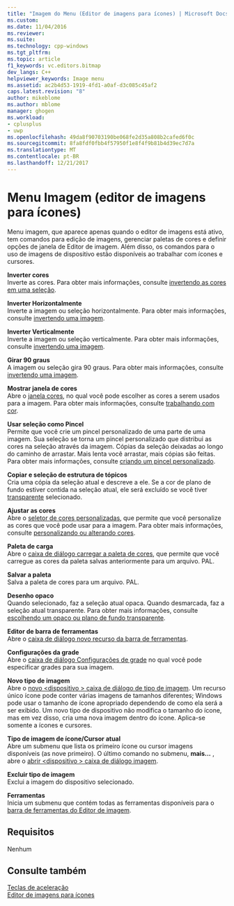 ```yaml
---
title: "Imagem do Menu (Editor de imagens para ícones) | Microsoft Docs"
ms.custom: 
ms.date: 11/04/2016
ms.reviewer: 
ms.suite: 
ms.technology: cpp-windows
ms.tgt_pltfrm: 
ms.topic: article
f1_keywords: vc.editors.bitmap
dev_langs: C++
helpviewer_keywords: Image menu
ms.assetid: ac2b4d53-1919-4fd1-a0af-d3c085c45af2
caps.latest.revision: "8"
author: mikeblome
ms.author: mblome
manager: ghogen
ms.workload:
- cplusplus
- uwp
ms.openlocfilehash: 49da8f90703190be068fe2d35a808b2cafed6f0c
ms.sourcegitcommit: 8fa8fdf0fbb4f57950f1e8f4f9b81b4d39ec7d7a
ms.translationtype: MT
ms.contentlocale: pt-BR
ms.lasthandoff: 12/21/2017
---
```

# <a name="image-menu-image-editor-for-icons"></a>Menu Imagem (editor de imagens para ícones)
Menu imagem, que aparece apenas quando o editor de imagens está ativo, tem comandos para edição de imagens, gerenciar paletas de cores e definir opções de janela de Editor de imagem. Além disso, os comandos para o uso de imagens de dispositivo estão disponíveis ao trabalhar com ícones e cursores.  
  
 **Inverter cores**  
 Inverte as cores. Para obter mais informações, consulte [invertendo as cores em uma seleção](../windows/inverting-the-colors-in-a-selection-image-editor-for-icons.md).  
  
 **Inverter Horizontalmente**  
 Inverte a imagem ou seleção horizontalmente. Para obter mais informações, consulte [invertendo uma imagem](../windows/flipping-an-image-image-editor-for-icons.md).  
  
 **Inverter Verticalmente**  
 Inverte a imagem ou seleção verticalmente. Para obter mais informações, consulte [invertendo uma imagem](../windows/flipping-an-image-image-editor-for-icons.md).  
  
 **Girar 90 graus**  
 A imagem ou seleção gira 90 graus. Para obter mais informações, consulte [invertendo uma imagem](../windows/flipping-an-image-image-editor-for-icons.md).  
  
 **Mostrar janela de cores**  
 Abre o [janela cores](../windows/colors-window-image-editor-for-icons.md), no qual você pode escolher as cores a serem usados para a imagem. Para obter mais informações, consulte [trabalhando com cor](../windows/working-with-color-image-editor-for-icons.md).  
  
 **Usar seleção como Pincel**  
 Permite que você crie um pincel personalizado de uma parte de uma imagem. Sua seleção se torna um pincel personalizado que distribui as cores na seleção através da imagem. Cópias da seleção deixadas ao longo do caminho de arrastar. Mais lenta você arrastar, mais cópias são feitas. Para obter mais informações, consulte [criando um pincel personalizado](../windows/creating-a-custom-brush-image-editor-for-icons.md).  
  
 **Copiar e seleção de estrutura de tópicos**  
 Cria uma cópia da seleção atual e descreve a ele. Se a cor de plano de fundo estiver contida na seleção atual, ele será excluído se você tiver [transparente](../windows/choosing-a-transparent-or-opaque-background-image-editor-for-icons.md) selecionado.  
  
 **Ajustar as cores**  
 Abre o [seletor de cores personalizadas](../windows/custom-color-selector-dialog-box-image-editor-for-icons.md), que permite que você personalize as cores que você pode usar para a imagem. Para obter mais informações, consulte [personalizando ou alterando cores](../windows/customizing-or-changing-colors-image-editor-for-icons.md).  
  
 **Paleta de carga**  
 Abre o [caixa de diálogo carregar a paleta de cores](../windows/load-palette-colors-dialog-box-image-editor-for-icons.md), que permite que você carregue as cores da paleta salvas anteriormente para um arquivo. PAL.  
  
 **Salvar a paleta**  
 Salva a paleta de cores para um arquivo. PAL.  
  
 **Desenho opaco**  
 Quando selecionado, faz a seleção atual opaca. Quando desmarcada, faz a seleção atual transparente. Para obter mais informações, consulte [escolhendo um opaco ou plano de fundo transparente](../windows/choosing-a-transparent-or-opaque-background-image-editor-for-icons.md).  
  
 **Editor de barra de ferramentas**  
 Abre o [caixa de diálogo novo recurso da barra de ferramentas](../windows/new-toolbar-resource-dialog-box.md).  
  
 **Configurações da grade**  
 Abre o [caixa de diálogo Configurações de grade](../windows/grid-settings-dialog-box-image-editor-for-icons.md) no qual você pode especificar grades para sua imagem.  
  
 **Novo tipo de imagem**  
 Abre o [novo \<dispositivo > caixa de diálogo de tipo de imagem](../windows/new-device-image-type-dialog-box-image-editor-for-icons.md). Um recurso único ícone pode conter várias imagens de tamanhos diferentes; Windows pode usar o tamanho de ícone apropriado dependendo de como ela será a ser exibido. Um novo tipo de dispositivo não modifica o tamanho do ícone, mas em vez disso, cria uma nova imagem dentro do ícone. Aplica-se somente a ícones e cursores.  
  
 **Tipo de imagem de ícone/Cursor atual**  
 Abre um submenu que lista os primeiro ícone ou cursor imagens disponíveis (as nove primeiro). O último comando no submenu, **mais...** , abre o [abrir \<dispositivo > caixa de diálogo imagem](../windows/open-device-image-dialog-box-image-editor-for-icons.md).  
  
 **Excluir tipo de imagem**  
 Exclui a imagem do dispositivo selecionado.  
  
 **Ferramentas**  
 Inicia um submenu que contém todas as ferramentas disponíveis para o [barra de ferramentas do Editor de imagem](../windows/toolbar-image-editor-for-icons.md).  
  
## <a name="requirements"></a>Requisitos  
 Nenhum  
  
## <a name="see-also"></a>Consulte também  
 [Teclas de aceleração](../windows/accelerator-keys-image-editor-for-icons.md)   
 [Editor de imagens para ícones](../windows/image-editor-for-icons.md)

